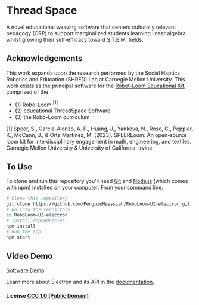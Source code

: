 # Thread Space
A novel educational weaving software that centers culturally relevant pedagogy (CRP) to support marginalized students learning linear algebra whilst growing their self-efficacy toward S.T.E.M. fields. 

## Acknowledgements

This work expands upon the research performed by the Social Haptics Robotics and Education (SHRED) Lab at Carnegie Mellon University. This work exists as the principal software for the [Robot-Loom Educational Kit](https://sites.google.com/view/roboloom/home?authuser=0), comprised of the 
 - (1) Robo-Loom $^{[1]}$
 - (2) educational ThreadSpace Software
 - (3) the Robo-Loom curriculum 

[1] Speer, S., Garcia-Alonzo, A. P., Huang, J., Yankova, N., Rose, C., Peppler, K., McCann, J., & Orta Martinez, M. (2023). SPEERLoom: An open-source loom kit for interdisciplinary engagement in math, engineering, and textiles. Carnegie Mellon University & University of California, Irvine.

## To Use

To clone and run this repository you'll need [Git](https://git-scm.com) and [Node.js](https://nodejs.org/en/download/) (which comes with [npm](http://npmjs.com)) installed on your computer. From your command line:

```bash
# Clone this repository
git clone https://github.com/PenguinMesssiah/RoboLoom-UI-electron.git
# Go into the repository
cd RoboLoom-UI-electron
# Install dependencies
npm install
# Run the app
npm start
```

## Video Demo

[Software Demo](https://youtu.be/NFKrm7I0Kl8)

Learn more about Electron and its API in the [documentation](http://electron.atom.io/docs/).


#### License [CC0 1.0 (Public Domain)](LICENSE.md)
